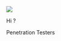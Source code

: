 <a href="https://github.com/Maverick7z">
  <img src="https://komarev.com/ghpvc/?username=Maverick7z"/>
</a> </p>
Hi ?

Penetration Testers


